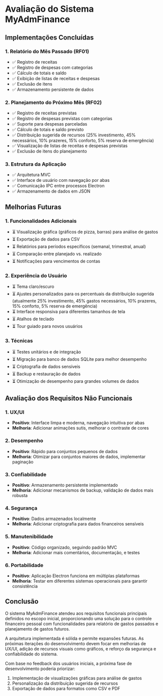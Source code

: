 # Avaliação do Sistema MyAdmFinance

## Implementações Concluídas

### 1. Relatório do Mês Passado (RF01)
- ✅ Registro de receitas
- ✅ Registro de despesas com categorias
- ✅ Cálculo de totais e saldo
- ✅ Exibição de listas de receitas e despesas
- ✅ Exclusão de itens
- ✅ Armazenamento persistente de dados

### 2. Planejamento do Próximo Mês (RF02)
- ✅ Registro de receitas previstas
- ✅ Registro de despesas previstas com categorias
- ✅ Suporte para despesas parceladas
- ✅ Cálculo de totais e saldo previsto
- ✅ Distribuição sugerida de recursos (25% investimento, 45% necessários, 10% prazeres, 15% conforto, 5% reserva de emergência)
- ✅ Visualização de listas de receitas e despesas previstas
- ✅ Exclusão de itens do planejamento

### 3. Estrutura da Aplicação
- ✅ Arquitetura MVC
- ✅ Interface de usuário com navegação por abas
- ✅ Comunicação IPC entre processos Electron
- ✅ Armazenamento de dados em JSON

## Melhorias Futuras

### 1. Funcionalidades Adicionais
- ⏳ Visualização gráfica (gráficos de pizza, barras) para análise de gastos
- ⏳ Exportação de dados para CSV
- ⏳ Relatórios para períodos específicos (semanal, trimestral, anual)
- ⏳ Comparação entre planejado vs. realizado
- ⏳ Notificações para vencimentos de contas

### 2. Experiência do Usuário
- ⏳ Tema claro/escuro
- ⏳ Ajustes personalizados para os percentuais da distribuição sugerida (atualmente 25% investimento, 45% gastos necessários, 10% prazeres, 15% conforto, 5% reserva de emergência)
- ⏳ Interface responsiva para diferentes tamanhos de tela
- ⏳ Atalhos de teclado
- ⏳ Tour guiado para novos usuários

### 3. Técnicas
- ⏳ Testes unitários e de integração
- ⏳ Migração para banco de dados SQLite para melhor desempenho
- ⏳ Criptografia de dados sensíveis
- ⏳ Backup e restauração de dados
- ⏳ Otimização de desempenho para grandes volumes de dados

## Avaliação dos Requisitos Não Funcionais

### 1. UX/UI
- **Positivo**: Interface limpa e moderna, navegação intuitiva por abas
- **Melhoria**: Adicionar animações sutis, melhorar o contraste de cores

### 2. Desempenho
- **Positivo**: Rápido para conjuntos pequenos de dados
- **Melhoria**: Otimizar para conjuntos maiores de dados, implementar paginação

### 3. Confiabilidade
- **Positivo**: Armazenamento persistente implementado
- **Melhoria**: Adicionar mecanismos de backup, validação de dados mais robusta

### 4. Segurança
- **Positivo**: Dados armazenados localmente
- **Melhoria**: Adicionar criptografia para dados financeiros sensíveis

### 5. Manutenibilidade
- **Positivo**: Código organizado, seguindo padrão MVC
- **Melhoria**: Adicionar mais comentários, documentação, e testes

### 6. Portabilidade
- **Positivo**: Aplicação Electron funciona em múltiplas plataformas
- **Melhoria**: Testar em diferentes sistemas operacionais para garantir consistência

## Conclusão

O sistema MyAdmFinance atendeu aos requisitos funcionais principais definidos no escopo inicial, proporcionando uma solução para o controle financeiro pessoal com funcionalidades para relatório de gastos passados e planejamento de gastos futuros.

A arquitetura implementada é sólida e permite expansões futuras. As próximas iterações do desenvolvimento devem focar em melhorias de UX/UI, adição de recursos visuais como gráficos, e reforço da segurança e confiabilidade do sistema.

Com base no feedback dos usuários iniciais, a próxima fase de desenvolvimento poderia priorizar:
1. Implementação de visualizações gráficas para análise de gastos
2. Personalização da distribuição sugerida de recursos
3. Exportação de dados para formatos como CSV e PDF
